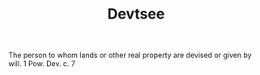 ---
title: Devtsee
letter: D
permalink: "/definitions/bld-devtsee.html"
body: The person to whom lands or other real property are devised or given by will.
  1 Pow. Dev. c. 7
published_at: '2018-07-07'
source: Black's Law Dictionary 2nd Ed (1910)
layout: post
---